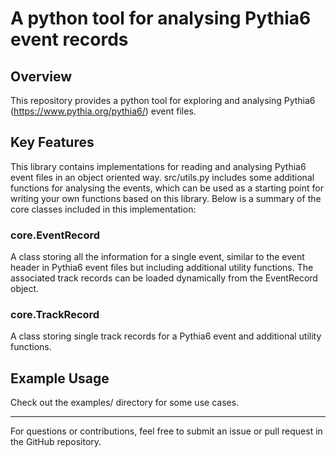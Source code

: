 # A python tool for analysing Pythia6 event records

## Overview

This repository provides a python tool for exploring and analysing Pythia6 (https://www.pythia.org/pythia6/) event files.

## Key Features

This library contains implementations for reading and analysing Pythia6 event files in an object oriented way. 
src/utils.py includes some additional functions for analysing the events, which can be used as a starting point for writing your own functions based on this library.
Below is a summary of the core classes included in this implementation:

### core.EventRecord
A class storing all the information for a single event, similar to the event header in Pythia6 event files but including additional utility functions.
The associated track records can be loaded dynamically from the EventRecord object.

### core.TrackRecord
A class storing single track records for a Pythia6 event and additional utility functions.

## Example Usage

Check out the examples/ directory for some use cases.

---

For questions or contributions, feel free to submit an issue or pull request in the GitHub repository.
